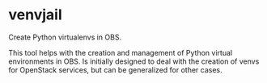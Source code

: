 # venvjail
Create Python virtualenvs in OBS.

This tool helps with the creation and management of Python virtual
environments in OBS.  Is initially designed to deal with the creation
of venvs for OpenStack services, but can be generalized for other
cases.

